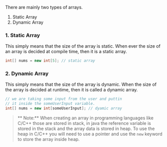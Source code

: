 There are mainly two types of arrays.
1. Static Array
2. Dynamic Array

### 1. Static Array

This simply means that the size of the array is static. When ever the size of an array is decided at compile time, then it is a static array.

```java
int[] nums = new int[5]; // static array
```

### 2. Dynamic Array

This simply means that the size of the array is dynamic. When the size of the array is decided at runtime, then it is called a dynamic array.

```java
// we are taking some input from the user and puttin
// it inside the someUserInput variable.
int[] nums = new int[someUserInput]; // dyamic array
```

>** Note:**
> When creating an array in programming languages like C/C++ those are stored in stack, in java the reference variable is stored in the stack and the array data is stored in heap. To use the heap in C/C++ you will need to use a pointer and use the `new` keyword to store the array inside heap.